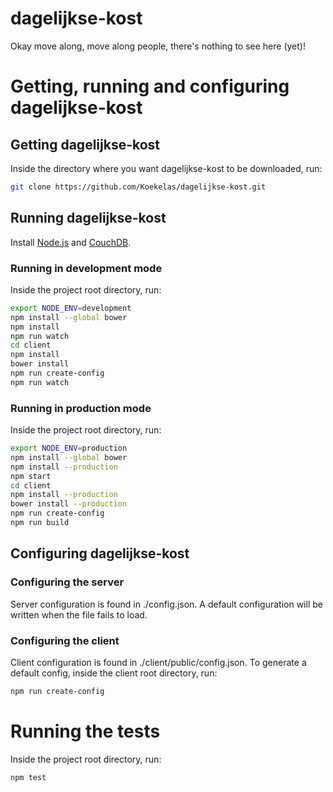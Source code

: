# dagelijkse-kost

Okay move along, move along people, there's nothing to see here (yet)!


# Getting, running and configuring dagelijkse-kost

## Getting dagelijkse-kost

Inside the directory where you want dagelijkse-kost to be downloaded, run:

```bash
git clone https://github.com/Koekelas/dagelijkse-kost.git
```

## Running dagelijkse-kost

Install [Node.js](http://nodejs.org/ "Node.js Homepage") and [CouchDB](https://couchdb.apache.org/ "CouchDB Homepage").

### Running in development mode

Inside the project root directory, run:

```bash
export NODE_ENV=development
npm install --global bower
npm install
npm run watch
cd client
npm install
bower install
npm run create-config
npm run watch
```

### Running in production mode

Inside the project root directory, run:

```bash
export NODE_ENV=production
npm install --global bower
npm install --production
npm start
cd client
npm install --production
bower install --production
npm run create-config
npm run build
```

## Configuring dagelijkse-kost

### Configuring the server

Server configuration is found in ./config.json. A default configuration will be written when the file fails to load.

### Configuring the client

Client configuration is found in ./client/public/config.json. To generate a default config, inside the client root directory, run:

```bash
npm run create-config
```


# Running the tests

Inside the project root directory, run:

```bash
npm test
```
